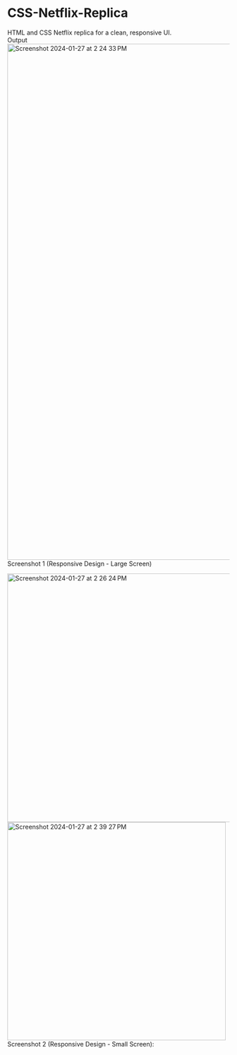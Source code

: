 # CSS-Netflix-Replica
 HTML and CSS Netflix replica for a clean, responsive UI.  
 Output 
<img width="1171" alt="Screenshot 2024-01-27 at 2 24 33 PM" src="https://github.com/amisha1122/CSS-Netflix-Replica/assets/99726759/c6250b1d-418e-49bf-988d-dc4e956d98f9">
Screenshot 1 (Responsive Design - Large Screen)

<img width="564" alt="Screenshot 2024-01-27 at 2 26 24 PM" src="https://github.com/amisha1122/CSS-Netflix-Replica/assets/99726759/ba6e6c28-5c30-4225-9213-555d7ec07607">
<img width="495" alt="Screenshot 2024-01-27 at 2 39 27 PM" src="https://github.com/amisha1122/CSS-Netflix-Replica/assets/99726759/1859eb11-e4fc-4e90-861c-8f690d48839d">
Screenshot 2 (Responsive Design - Small Screen):




